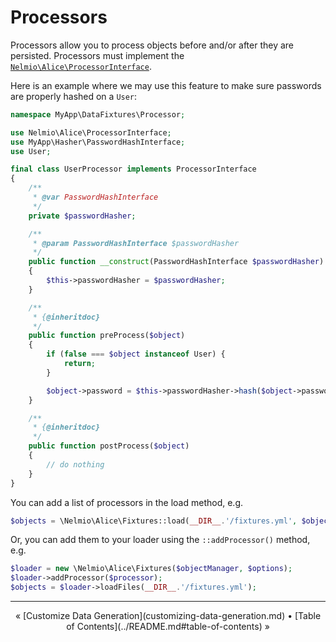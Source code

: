 # Processors

Processors allow you to process objects before and/or after they are persisted. Processors
must implement the [`Nelmio\Alice\ProcessorInterface`](../src/Nelmio/Alice/ProcessorInterface.php).

Here is an example where we may use this feature to make sure passwords are properly
hashed on a `User`:

```php
namespace MyApp\DataFixtures\Processor;

use Nelmio\Alice\ProcessorInterface;
use MyApp\Hasher\PasswordHashInterface;
use User;

final class UserProcessor implements ProcessorInterface
{
    /**
     * @var PasswordHashInterface
     */
    private $passwordHasher;

    /**
     * @param PasswordHashInterface $passwordHasher
     */
    public function __construct(PasswordHashInterface $passwordHasher)
    {
        $this->passwordHasher = $passwordHasher;
    }

    /**
     * {@inheritdoc}
     */
    public function preProcess($object)
    {
        if (false === $object instanceof User) {
            return;
        }

        $object->password = $this->passwordHasher->hash($object->password);
    }

    /**
     * {@inheritdoc}
     */
    public function postProcess($object)
    {
        // do nothing
    }
}
```
You can add a list of processors in the load method, e.g.

```php
$objects = \Nelmio\Alice\Fixtures::load(__DIR__.'/fixtures.yml', $objectManager, $options, $processors);
```

Or, you can add them to your loader using the `::addProcessor()` method, e.g.

```php
$loader = new \Nelmio\Alice\Fixtures($objectManager, $options);
$loader->addProcessor($processor);
$objects = $loader->loadFiles(__DIR__.'/fixtures.yml');
```


<hr />

<div style="text-align: center">
« [Customize Data Generation](customizing-data-generation.md) • [Table of Contents](../README.md#table-of-contents) »
</div>
